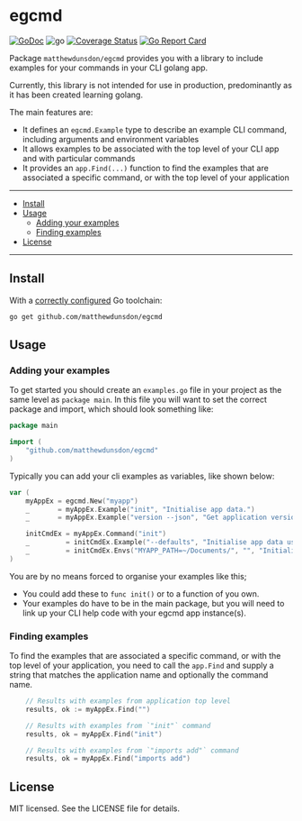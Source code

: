 # egcmd
[![GoDoc](https://godoc.org/github.com/matthewdunsdon/egcmd?status.svg)](https://godoc.org/github.com/matthewdunsdon/egcmd)
![go](https://github.com/matthewdunsdon/egcmd/workflows/go/badge.svg)
[![Coverage Status](https://coveralls.io/repos/github/matthewdunsdon/egcmd/badge.svg?branch=master)](https://coveralls.io/github/matthewdunsdon/egcmd?branch=master)
[![Go Report Card](https://goreportcard.com/badge/github.com/matthewdunsdon/egcmd)](https://goreportcard.com/report/github.com/matthewdunsdon/egcmd)

Package `matthewdunsdon/egcmd` provides you with a library to include examples for your commands in your CLI golang app.

Currently, this library is not intended for use in production, predominantly as it has been created learning golang.

The main features are:

* It defines an `egcmd.Example` type to describe an example CLI command, including arguments and environment variables
* It allows examples to be associated with the top level of your CLI app and with particular commands
* It provides an `app.Find(...)` function to find the examples that are associated a specific command, or with the top level of your application

---

* [Install](#install)
* [Usage](#usage)
  * [Adding your examples](#adding_your_examples)
  * [Finding examples](#finding_examples)
* [License](./LICENSE)

---

## Install

With a [correctly configured](https://golang.org/doc/install#testing) Go toolchain:

```sh
go get github.com/matthewdunsdon/egcmd
```

## Usage

### Adding your examples

To get started you should create an `examples.go` file in your project as the same level as `package main`.  In this file you will want to set the correct package and import, which should look something like:

```go
package main

import (
	"github.com/matthewdunsdon/egcmd"
)
```

Typically you can add your cli examples as variables, like shown below:

```go
var (
	myAppEx = egcmd.New("myapp")
	_       = myAppEx.Example("init", "Initialise app data.")
	_       = myAppEx.Example("version --json", "Get application version details in json format.")

	initCmdEx = myAppEx.Command("init")
	_         = initCmdEx.Example("--defaults", "Initialise app data using the recommended defaults")
	_         = initCmdEx.Envs("MYAPP_PATH=~/Documents/", "", "Initialise app data to custom location using MYAPP_PATH")
)
```

You are by no means forced to organise your examples like this;

- You could add these to `func init()` or to a function of you own.
- Your examples do have to be in the main package, but you will need to link up your CLI help code with your egcmd app instance(s).

### Finding examples

To find the examples that are associated a specific command, or with the top level of your application, you need to call the `app.Find` and supply a string that matches the application name and optionally the command name.

```go
	// Results with examples from application top level
	results, ok := myAppEx.Find("")

	// Results with examples from `"init"` command
	results, ok = myAppEx.Find("init")

	// Results with examples from `"imports add"` command
	results, ok = myAppEx.Find("imports add")
```

## License

MIT licensed. See the LICENSE file for details.
